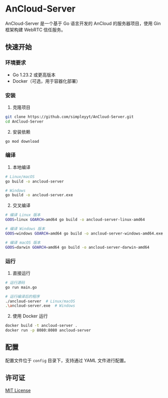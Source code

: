 # AnCloud-Server

AnCloud-Server 是一个基于 Go 语言开发的 AnCloud 的服务器项目，使用 Gin 框架构建 WebRTC 信任服务。

## 快速开始

### 环境要求

- Go 1.23.2 或更高版本
- Docker（可选，用于容器化部署）

### 安装

1. 克隆项目
```bash
git clone https://github.com/simpleyyt/AnCloud-Server.git
cd AnCloud-Server
```

2. 安装依赖
```bash
go mod download
```

### 编译

1. 本地编译
```bash
# Linux/macOS
go build -o ancloud-server

# Windows
go build -o ancloud-server.exe
```

2. 交叉编译
```bash
# 编译 Linux 版本
GOOS=linux GOARCH=amd64 go build -o ancloud-server-linux-amd64

# 编译 Windows 版本
GOOS=windows GOARCH=amd64 go build -o ancloud-server-windows-amd64.exe

# 编译 macOS 版本
GOOS=darwin GOARCH=amd64 go build -o ancloud-server-darwin-amd64
```

### 运行

1. 直接运行
```bash
# 运行源码
go run main.go

# 运行编译后的程序
./ancloud-server  # Linux/macOS
.\ancloud-server.exe  # Windows
```

2. 使用 Docker 运行
```bash
docker build -t ancloud-server .
docker run -p 8080:8080 ancloud-server
```

## 配置

配置文件位于 `config` 目录下，支持通过 YAML 文件进行配置。

## 许可证

[MIT License](LICENSE)
